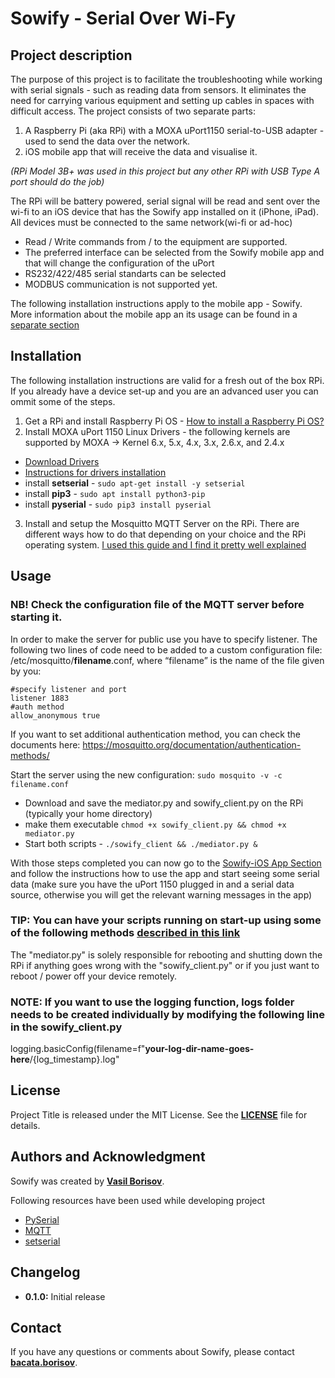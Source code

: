# Sowify - Serial Over Wi-Fy 

## Project description

The purpose of this project is to facilitate the troubleshooting while working with serial signals - such as reading data from sensors. 
It eliminates the need for carrying various equipment and setting up cables in spaces with difficult access. 
The project consists of two separate parts:
1. A Raspberry Pi (aka RPi) with a MOXA uPort1150 serial-to-USB adapter - used to send the data over the network.
2. iOS mobile app that will receive the data and visualise it.
 
_(RPi Model 3B+ was used in this project but any other RPi with USB Type A port should do the job)_

The RPi will be battery powered, serial signal will be read and sent over the wi-fi to an iOS device that has the Sowify app installed on it (iPhone, iPad).
All devices must be connected to the same network(wi-fi or ad-hoc)

* Read / Write commands from / to the equipment are supported.
* The preferred interface can be selected from the Sowify mobile app and that will change the configuration of the uPort
* RS232/422/485 serial standarts can be selected
* MODBUS communication is not supported yet.

The following installation instructions apply to the mobile app - Sowify. More information about the mobile app an its usage can be found in a [separate section](https://github.com/bacataBorisov/Sowify_RPi/blob/master/README.md)

## Installation

The following installation instructions are valid for a fresh out of the box RPi. If you already have a device set-up and you are an advanced user you can ommit some of the steps.

1. Get a RPi and install Raspberry Pi OS - [How to install a Raspberry Pi OS?](https://www.raspberrypi.com/documentation/computers/getting-started.html#install-an-operating-system)
2. Install MOXA uPort 1150 Linux Drivers - the following kernels are supported by MOXA -> Kernel 6.x, 5.x, 4.x, 3.x, 2.6.x, and 2.4.x
  - [Download Drivers](https://cdn-cms.azureedge.net/getmedia/c7a1d4ee-ff6f-46fe-b707-e6e2c6fcc152/moxa-uport-1100-series-linux-kernel-6.x-driver-v6.0.tgz)
  - [Instructions for drivers installation](https://moxa.com/getmedia/a2924269-6076-4c8f-9c1e-7268e235dde1/moxa-uport-1100-series-manual-v9.0.pdf)
  - install **setserial** - `sudo apt-get install -y setserial`
  - install **pip3** - `sudo apt install python3-pip`
  - install **pyserial** - `sudo pip3 install pyserial`
3. Install and setup the Mosquitto MQTT Server on the RPi. There are different ways how to do that depending on your choice and the RPi operating system.
[I used this guide and I find it pretty well explained](https://forums.raspberrypi.com/viewtopic.php?t=196010)

## Usage

### **NB!** Check the configuration file of the MQTT server before starting it.

In order to make the server for public use you have to specify listener.
The following two lines of code need to be added to a custom configuration file: /etc/mosquitto/**filename**.conf, where
“filename” is the name of the file given by you:

```
#specify listener and port
listener 1883
#auth method
allow_anonymous true
```

If you want to set additional authentication method, you can check the documents here:
https://mosquitto.org/documentation/authentication-methods/

Start the server using the new configuration:
`sudo mosquito -v -c filename.conf`

- Download and save the mediator.py and sowify_client.py on the RPi (typically your home directory)
- make them executable `chmod +x sowify_client.py && chmod +x mediator.py`
- Start both scripts - `./sowify_client && ./mediator.py &`

With those steps completed you can now go to the [Sowify-iOS App Section](https://github.com/bacataBorisov/Sowify-iOS-App) and follow the instructions how to use the app and start seeing some serial data (make sure you have the uPort 1150 plugged in and a serial data source, otherwise you will get the relevant warning messages in the app)

### **TIP:** You can have your scripts running on start-up using some of the following methods [described in this link](https://www.dexterindustries.com/howto/run-a-program-on-your-raspberry-pi-at-startup/)

The "mediator.py" is solely responsible for rebooting and shutting down the RPi if anything goes wrong with the "sowify_client.py" or if you just want to reboot / power off your device remotely.

### **NOTE:** If you want to use the logging function, logs folder needs to be created individually by modifying the following line in the sowify_client.py
logging.basicConfig(filename=f"**your-log-dir-name-goes-here**/{log_timestamp}.log"

## **License**

Project Title is released under the MIT License. See the **[LICENSE](https://github.com/bacataBorisov/Sowify_RPi/blob/master/LICENSE.txt)** file for details.

## **Authors and Acknowledgment**

Sowify was created by **[Vasil Borisov](https://github.com/bacataBorisov)**.

Following resources have been used while developing project
- [PySerial](https://pypi.org/project/pyserial/)
- [MQTT](https://mqtt.org)
- [setserial](https://github.com/Distrotech/setserial)

## **Changelog**

- **0.1.0:** Initial release

## **Contact**

If you have any questions or comments about Sowify, please contact **[bacata.borisov](vasil.borisovv@gmail.com)**.


